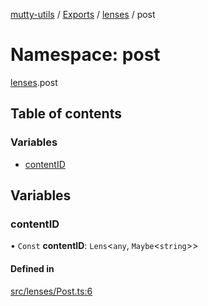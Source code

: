 [mutty-utils](../README.md) / [Exports](../modules.md) / [lenses](lenses.md) / post

# Namespace: post

[lenses](lenses.md).post

## Table of contents

### Variables

- [contentID](lenses.post.md#contentid)

## Variables

### contentID

• `Const` **contentID**: `Lens`<`any`, `Maybe`<`string`\>\>

#### Defined in

[src/lenses/Post.ts:6](https://github.com/jonlaing/mutty-utils/blob/3ab5f76/src/lenses/Post.ts#L6)
